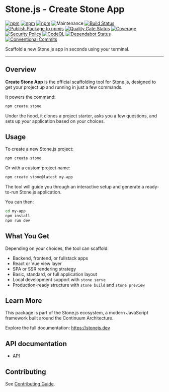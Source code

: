 # Stone.js - Create Stone App

[![npm](https://img.shields.io/npm/l/@stone-js/stone)](https://opensource.org/licenses/MIT)
[![npm](https://img.shields.io/npm/v/@stone-js/stone)](https://www.npmjs.com/package/@stone-js/stone)
[![npm](https://img.shields.io/npm/dm/@stone-js/stone)](https://www.npmjs.com/package/@stone-js/stone)
![Maintenance](https://img.shields.io/maintenance/yes/2025)
[![Build Status](https://github.com/stone-foundation/stone-js/actions/workflows/main.yml/badge.svg)](https://github.com/stone-foundation/stone-js/actions/workflows/main.yml)
[![Publish Package to npmjs](https://github.com/stone-foundation/stone-js/actions/workflows/release.yml/badge.svg)](https://github.com/stone-foundation/stone-js/actions/workflows/release.yml)
[![Quality Gate Status](https://sonarcloud.io/api/project_badges/measure?project=stone-foundation_stone-js&metric=alert_status)](https://sonarcloud.io/summary/new_code?id=stone-foundation_stone-js)
[![Coverage](https://sonarcloud.io/api/project_badges/measure?project=stone-foundation_stone-js&metric=coverage)](https://sonarcloud.io/summary/new_code?id=stone-foundation_stone-js)
[![Security Policy](https://img.shields.io/badge/Security-Policy-blue.svg)](./SECURITY.md)
[![CodeQL](https://github.com/stone-foundation/stone-js/actions/workflows/github-code-scanning/codeql/badge.svg)](https://github.com/stone-foundation/stone-js/security/code-scanning)
[![Dependabot Status](https://img.shields.io/badge/Dependabot-enabled-brightgreen.svg)](https://github.com/stone-foundation/stone-js/network/updates)
[![Conventional Commits](https://img.shields.io/badge/Conventional%20Commits-1.0.0-yellow.svg)](https://conventionalcommits.org)

Scaffold a new Stone.js app in seconds using your terminal.

---

## Overview

**Create Stone App** is the official scaffolding tool for Stone.js, designed to get your project up and running in just a few commands.

It powers the command:

```bash
npm create stone
```

Under the hood, it clones a project starter, asks you a few questions, and sets up your application based on your choices.

## Usage

To create a new Stone.js project:

```bash
npm create stone
```

Or with a custom project name:

```bash
npm create stone@latest my-app
```

The tool will guide you through an interactive setup and generate a ready-to-run Stone.js application.

You can then:

```bash
cd my-app
npm install
npm run dev
```

## What You Get

Depending on your choices, the tool can scaffold:

* Backend, frontend, or fullstack apps
* React or Vue view layer
* SPA or SSR rendering strategy
* Basic, standard, or full application layout
* Local development support with `stone serve`
* Production-ready structure with `stone build` and `stone preview`

## Learn More

This package is part of the Stone.js ecosystem, a modern JavaScript framework built around the Continuum Architecture.

Explore the full documentation: https://stonejs.dev

## API documentation

- [API](https://github.com/stone-foundation/stone-js/blob/main/docs/modules.md)

## Contributing

See [Contributing Guide](https://github.com/stone-foundation/stone-js/blob/main/CONTRIBUTING.md).
